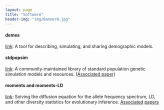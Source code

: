 ```yaml
---
layout: page
title: "Software"
header-img: "img/Banner6.jpg"
---
```


#### demes
[link](http://github.com/popsim-consortium/demes-python):
A tool for describing, simulating, and sharing demographic models.

#### stdpopsim
[link](https://github.com/popsim-consortium/stdpopsim):
A community-maintained library of standard population genetic simulation models and
resources. ([Associated paper](https://doi.org/10.1101/2019.12.20.885129))

#### moments and moments-LD
[link](https://bitbucket.org/simongravel/moments/src/master/):
Solving the diffusion equation for the allele frequency spectrum, LD, and other diversity
statistics for evolutionary inference.
[Associated](https://www.genetics.org/content/206/3/1549.abstract)
[papers](https://doi.org/10.1371/journal.pgen.1008204)
